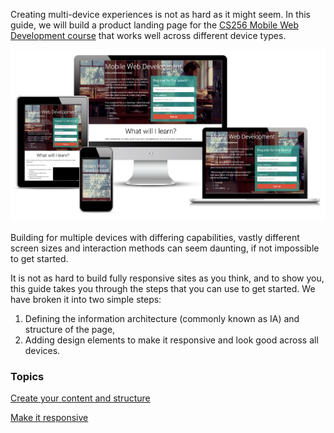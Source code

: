 


<p class="intro">
Creating multi-device experiences is not as hard as it might seem. 
In this guide, we will build a product landing page for the 
<a href='https://www.udacity.com/course/cs256'>CS256 Mobile Web
  Development course</a> that works well across different device types.
</p>

<img src="images/finaloutput-2x.jpg" alt="many devices showing the final project">

Building for multiple devices with differing capabilities, vastly different
screen sizes and interaction methods can seem daunting, if not impossible
to get started.

It is not as hard to build fully responsive sites as you think, and to show
you, this guide takes you through the steps that you can use to get started.  We have broken it into two
simple steps:

1.  Defining the information architecture (commonly known as IA) and structure of the page,
2.  Adding design elements to make it responsive and look good across all devices.


### Topics


  [Create your content and structure](/web/fundamentals/getting-started/your-first-multi-screen-site/content?hl=en)

  [Make it responsive](/web/fundamentals/getting-started/your-first-multi-screen-site/responsive?hl=en)

